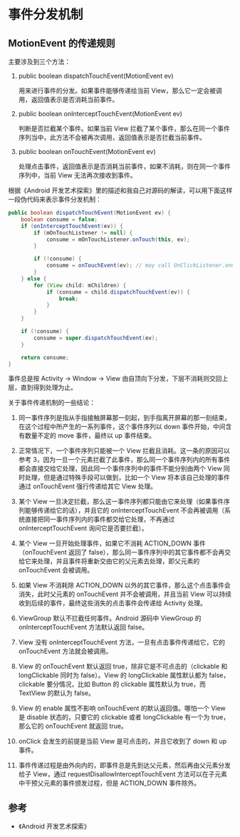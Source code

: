 # 事件分发机制

## MotionEvent 的传递规则

主要涉及到三个方法：

1. public boolean dispatchTouchEvent(MotionEvent ev)

    用来进行事件的分发。如果事件能够传递给当前 View，那么它一定会被调用，返回值表示是否消耗当前事件。

2. public boolean onInterceptTouchEvent(MotionEvent ev)

    判断是否拦截某个事件。如果当前 View 拦截了某个事件，那么在同一个事件序列当中，此方法不会被再次调用，返回值表示是否拦截当前事件。

3. public boolean onTouchEvent(MotionEvent ev)

    处理点击事件，返回值表示是否消耗当前事件，如果不消耗，则在同一个事件序列中，当前 View 无法再次接收到事件。

根据《Android 开发艺术探索》里的描述和我自己对源码的解读，可以用下面这样一段伪代码来表示事件分发机制：

```java
public boolean dispatchTouchEvent(MotionEvent ev) {
    boolean consume = false;
    if (onInterceptTouchEvent(ev)) {
        if (mOnTouchListener != null) {
            consume = mOnTouchListener.onTouch(this, ev);
        }

        if (!consume) {
            consume = onTouchEvent(ev); // may call OnClickListener.onClick
        }
    } else {
        for (View child: mChildren) {
            if (consume = child.dispatchTouchEvent(ev)) {
                break;
            }
        }
    }

    if (!consume) {
        consume = super.dispatchTouchEvent(ev);
    }

    return consume;
}
```

事件总是按 Activity -> Window -> View 由自顶向下分发，下层不消耗则交回上层，直到得到处理为止。

关于事件传递机制的一些结论：

1. 同一事件序列是指从手指接触屏幕那一刻起，到手指离开屏幕的那一刻结束，在这个过程中所产生的一系列事件，这个事件序列以 down 事件开始，中间含有数量不定的 move 事件，最终以 up 事件结束。

2. 正常情况下，一个事件序列只能被一个 View 拦截且消耗。这一条的原因可以参考 3，因为一旦一个元素拦截了此事件，那么同一个事件序列内的所有事件都会直接交给它处理，因此同一个事件序列中的事件不能分别由两个 View 同时处理，但是通过特殊手段可以做到，比如一个 View 将本该自己处理的事件通过 onTouchEvent 强行传递给其它 View 处理。

3. 某个 View 一旦决定拦截，那么这一事件序列都只能由它来处理（如果事件序列能够传递给它的话），并且它的 onInterceptTouchEvent 不会再被调用（系统直接把同一事件序列内的事件都交给它处理，不再通过 onInterceptTouchEvent 询问它是否要拦截）。

4. 某个 View 一旦开始处理事件，如果它不消耗 ACTION_DOWN 事件（onTouchEvent 返回了 false），那么同一事件序列中的其它事件都不会再交给它来处理，并且事件将重新交由它的父元素去处理，即父元素的 onTouchEvent 会被调用。

5. 如果 View 不消耗除 ACTION_DOWN 以外的其它事件，那么这个点击事件会消失，此时父元素的 onTouchEvent 并不会被调用，并且当前 View 可以持续收到后续的事件，最终这些消失的点击事件会传递给 Activity 处理。

6. ViewGroup 默认不拦截任何事件。Android 源码中 ViewGroup 的 onInterceptTouchEvent 方法默认返回 false。

7. View 没有 onInterceptTouchEvent 方法，一旦有点击事件传递给它，它的 onTouchEvent 方法就会被调用。

8. View 的 onTouchEvent 默认返回 true，除非它是不可点击的（clickable 和 longClickable 同时为 false）。View 的 longClickable 属性默认都为 false，clickable 要分情况，比如 Button 的 clickable 属性默认为 true，而 TextView 的默认为 false。

9. View 的 enable 属性不影响 onTouchEvent 的默认返回值。哪怕一个 View 是 disable 状态的，只要它的 clickable 或者 longClickable 有一个为 true，那么它的 onTouchEvent 就返回 true。

10. onClick 会发生的前提是当前 View 是可点击的，并且它收到了 down 和 up 事件。

11. 事件传递过程是由外向内的，即事件总是先到达父元素，然后再由父元素分发给子 View，通过 requestDisallowInterceptTouchEvent 方法可以在子元素中干预父元素的事件颁发过程，但是 ACTION_DOWN 事件除外。

## 参考

* 《Android 开发艺术探索》
